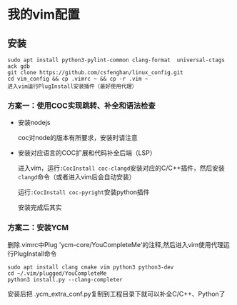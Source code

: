 # 我的vim配置

## 安装

    sudo apt install python3-pylint-common clang-format  universal-ctags ack gdb
    git clone https://github.com/csfenghan/linux_config.git
    cd vim_config && cp .vimrc ~ && cp -r .vim ~
    进入vim运行PlugInstall安装插件（最好使用代理）

### 方案一：使用COC实现跳转、补全和语法检查

+ 安装nodejs

  coc对node的版本有所要求，安装时请注意

+ 安装对应语言的COC扩展和代码补全后端（LSP）

  进入vim，运行`:CocInstall coc-clangd`安装对应的C/C++插件，然后安装`clangd`命令（或者进入vim后会自动安装）

  运行`:CocInstall coc-pyright`安装python插件

  安装完成后其实

### 方案二：安装YCM

删除.vimrc中Plug 'ycm-core/YouCompleteMe'的注释,然后进入vim使用代理运行PlugInstall命令

    sudo apt install clang cmake vim python3 python3-dev 
    cd ~/.vim/plugged/YouCompleteMe
    python3 install.py --clang-completer     

安装后把 .ycm_extra_conf.py复制到工程目录下就可以补全C/C++、Python了

